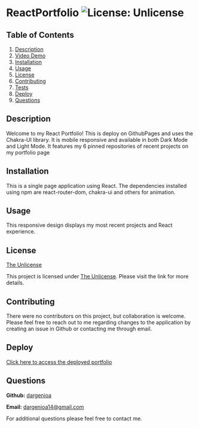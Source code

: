 # ReactPortfolio ![License: Unlicense](https://img.shields.io/badge/license-Unlicense-blue.svg)

## Table of Contents

1. [Description](#description)
1. [Video Demo](#videodemo)
1. [Installation](#installation)
1. [Usage](#usage)
1. [License](#license)
1. [Contributing](#contributing)
1. [Tests](#tests)
1. [Deploy](#deploy)
1. [Questions](#questions)

## Description

Welcome to my React Portfolio!  This is deploy on GithubPages and uses the Chakra-UI library.  It is mobile responsive and available in both Dark Mode and Light Mode.  It features my 6 pinned repositories of recent projects on my portfolio page

## Installation

This is a single page application using React.  The dependencies installed  using npm are react-router-dom, chakra-ui and others for animation.

## Usage

This responsive design displays my most recent projects and React experience.

## License

[The Unlicense](http://unlicense.org/)

This project is licensed under [The Unlicense](http://unlicense.org/). Please visit the link for more details.

## Contributing

There were no contributors on this project, but collaboration is welcome. Please feel free to reach out to me regarding changes to the application by creating an issue in Github or contacting me through email.

## Deploy

[Click here to access the deployed portfolio](https://dargenioa.github.io/ReactPortfolio/)
  
## Questions

**Github:** [dargenioa](http://github.com/dargenioa)

**Email:** [dargenioa14@gmail.com](dargenioa14@gmail.com)

For additional questions please feel free to contact me.
